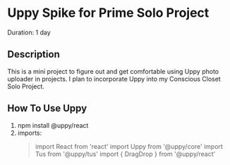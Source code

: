 # Uppy Spike for Prime Solo Project
Duration: 1 day

## Description 
This is a mini project to figure out and get comfortable using Uppy photo uploader in projects. I plan to incorporate Uppy into my Conscious Closet Solo Project. 

## How To Use Uppy
1. npm install @uppy/react
2. imports:
    > import React from 'react'
    > import Uppy from '@uppy/core'
    > import Tus from '@uppy/tus'
    > import { DragDrop } from '@uppy/react'